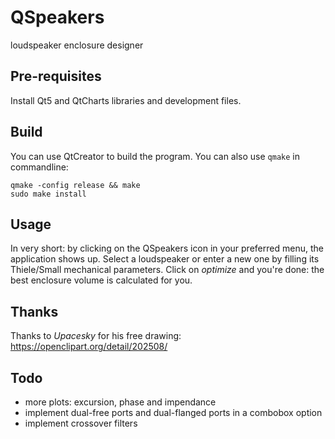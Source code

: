 # QSpeakers
loudspeaker enclosure designer

## Pre-requisites
Install Qt5 and QtCharts libraries and development files.

## Build
You can use QtCreator to build the program. You can also use `qmake` in commandline:
```
qmake -config release && make
sudo make install
```

## Usage
In very short: by clicking on the QSpeakers icon in your preferred menu, the application shows up. Select a loudspeaker or enter a new one by filling its Thiele/Small mechanical parameters. Click on *optimize* and you're done: the best enclosure volume is calculated for you.

## Thanks
Thanks to *Upacesky* for his free drawing: https://openclipart.org/detail/202508/

## Todo
- more plots: excursion, phase and impendance
- implement dual-free ports and dual-flanged ports in a combobox option
- implement crossover filters
